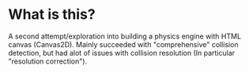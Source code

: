 # What is this?
A second attempt/exploration into building a physics engine with HTML canvas (Canvas2D).
Mainly succeeded with "comprehensive" collision detection, but had alot of issues with collision resolution (In particular "resolution correction").
